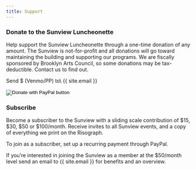 ```yaml
---
title: Support
---
```


### Donate to the Sunview Luncheonette

Help support the Sunview Luncheonette through a one-time donation of any amount.
The Sunview is not-for-profit and all donations will go toward maintaining the
building and supporting our programs. We are fiscally sponsored by Brooklyn
Arts Council, so some donations may be tax-deductible. Contact us to find out.

Send $ (Venmo/PP) to\\
{{ site.email }}

<form action="https://www.paypal.com/donate" method="post" target="_top">
  <input type="hidden" name="hosted_button_id" value="MPB3P8APJYYCW" />
  <input type="image" src="https://www.paypalobjects.com/en_US/i/btn/btn_donate_SM.gif" border="0" name="submit" title="PayPal - The safer, easier way to pay online!" alt="Donate with PayPal button" />
  <img alt="" border="0" src="https://www.paypal.com/en_US/i/scr/pixel.gif" width="1" height="1" />
</form>

### Subscribe
Become a subscriber to the Sunview with a sliding scale contribution of $15,
$30, $50 or $100/month. Receive invites to all Sunview events, and a copy of
everything we print on the Risograph.

To join as a subscriber, set up a recurring payment through PayPal.

If you’re interested in joining the Sunview as a member at the $50/month level
send an email to {{ site.email }} for benefits and an overview.

